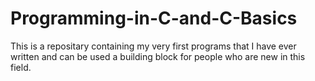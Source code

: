 # Programming-in-C-and-C-Basics
This is a repositary containing my very first programs that I have ever written and can be used a building block for people who are new in this field.

